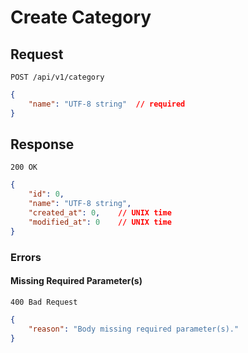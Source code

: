 # Create Category

## Request

```text
POST /api/v1/category
```

```json
{
    "name": "UTF-8 string"  // required
}
```

## Response

```text
200 OK
```

```json
{
    "id": 0,
    "name": "UTF-8 string",
    "created_at": 0,    // UNIX time
    "modified_at": 0    // UNIX time
}
```

### Errors

#### Missing Required Parameter(s)

```text
400 Bad Request
```

```json
{
    "reason": "Body missing required parameter(s)."
}
```
